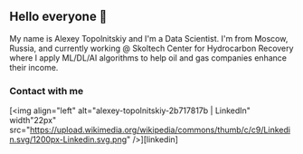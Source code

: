 ## Hello everyone 👋

My name is Alexey Topolnitskiy and I'm a Data Scientist. I'm from Moscow, Russia, and currently working @ Skoltech Center for Hydrocarbon Recovery where I apply ML/DL/AI algorithms to help oil and gas companies enhance their income.

### Contact with me

[<img align="left" alt="alexey-topolnitskiy-2b717817b | LinkedIn" width"22px" src="https://upload.wikimedia.org/wikipedia/commons/thumb/c/c9/Linkedin.svg/1200px-Linkedin.svg.png" />][linkedin]



<!-- Links to my social media accounts -->
[1]: https://linkedin.com/in/alexey-topolnitskiy-2b717817b
[2]: https://twitter.com/rockstar__alex
[3]: https://github.com/alexeytopolnitskiy
[4]: alexey.topolnitskiy@gmail.com
[5]: https://t.me/rockstar_alex
[6]: https://www.facebook.com/alexey.topolnitskiy
[7]: https://vk.com/alexey_topolnitskiy

<!-- icons for social media links -->
[1.1]: https://i.imgur.com/OQUXwNp.jpeg 
[2.1]: https://i.imgur.com/LS08Auh.png
[3.1]: https://i.imgur.com/J6LeoUb.png
[4.1]: https://i.imgur.com/LfXxQHq.jpeg
[5.1]: https://upload.wikimedia.org/wikipedia/commons/thumb/8/82/Telegram_logo.svg/1024px-Telegram_logo.svg.png
[6.1]: https://i.imgur.com/nIiaG46.png
[7.1]: https://i.imgur.com/N5WoDLB.png


<!--
**alexeytopolnitskiy/alexeytopolnitskiy** is a ✨ _special_ ✨ repository because its `README.md` (this file) appears on your GitHub profile.

Here are some ideas to get you started:

- 🔭 I’m currently working on ...
- 🌱 I’m currently learning ...
- 👯 I’m looking to collaborate on ...
- 🤔 I’m looking for help with ...
- 💬 Ask me about ...
- 📫 How to reach me: ...
- 😄 Pronouns: ...
- ⚡ Fun fact: ...
-->
